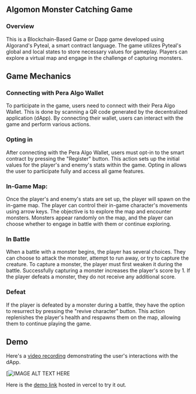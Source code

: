 ## Algomon Monster Catching Game
### Overview
This is a Blockchain-Based Game or Dapp game developed using Algorand's Pyteal, a smart contract language. The game utilizes Pyteal's global and local states to store necessary values for gameplay. Players can explore a virtual map and engage in the challenge of capturing monsters.

## Game Mechanics

### Connecting with Pera Algo Wallet

To participate in the game, users need to connect with their Pera Algo Wallet. This is done by scanning a QR code generated by the decentralized application (dApp). By connecting their wallet, users can interact with the game and perform various actions.

### Opting in

After connecting with the Pera Algo Wallet, users must opt-in to the smart contract by pressing the "Register" button. This action sets up the initial values for the player's and enemy's stats within the game. Opting in allows the user to participate fully and access all game features.

### In-Game Map:

Once the player's and enemy's stats are set up, the player will spawn on the in-game map. The player can control their in-game character's movements using arrow keys. The objective is to explore the map and encounter monsters. Monsters appear randomly on the map, and the player can choose whether to engage in battle with them or continue exploring.

### In Battle

When a battle with a monster begins, the player has several choices. They can choose to attack the monster, attempt to run away, or try to capture the creature. To capture a monster, the player must first weaken it during the battle. Successfully capturing a monster increases the player's score by 1. If the player defeats a monster, they do not receive any additional score.

### Defeat

If the player is defeated by a monster during a battle, they have the option to resurrect by pressing  the "revive character" button. This action replenishes the player's health and respawns them on the map, allowing them to continue playing the game.

## Demo

Here's a [video recording](https://drive.google.com/file/d/1_yhyL0xmOX6I1B8BQtzkijeFIiADcQfH/view?usp=sharing) demonstrating the user's interactions with the dApp.

[![IMAGE ALT TEXT HERE](![cover](https://github.com/Act-Cadenza/Algomon/assets/71002490/118ed9ff-c77f-4bd2-af54-24d2394ad49a))

Here is the [demo link](https://algomon.vercel.app/) hosted in vercel to try it out.
